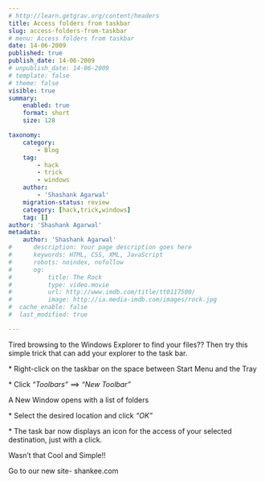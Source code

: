 ```yaml
---
# http://learn.getgrav.org/content/headers
title: Access folders from taskbar
slug: access-folders-from-taskbar
# menu: Access folders from taskbar
date: 14-06-2009
published: true
publish_date: 14-06-2009
# unpublish_date: 14-06-2009
# template: false
# theme: false
visible: true
summary:
    enabled: true
    format: short
    size: 128

taxonomy:
    category:
        - Blog
    tag:
        - hack
        - trick
        - windows
    author:
        - 'Shashank Agarwal'
    migration-status: review
    category: [hack,trick,windows]
    tag: []
author: 'Shashank Agarwal'
metadata:
    author: 'Shashank Agarwal'
#      description: Your page description goes here
#      keywords: HTML, CSS, XML, JavaScript
#      robots: noindex, nofollow
#      og:
#          title: The Rock
#          type: video.movie
#          url: http://www.imdb.com/title/tt0117500/
#          image: http://ia.media-imdb.com/images/rock.jpg
#  cache_enable: false
#  last_modified: true

---
```


Tired browsing to the Windows Explorer to find your files?? Then try this simple trick that can add your explorer to the task bar.

\* Right-click on the taskbar on the space between Start Menu and the Tray

\* Click *“Toolbars”* ==> *“New Toolbar”*

A New Window opens with a list of folders

\* Select the desired location and click *“OK”*

\* The task bar now displays an icon for the access of your selected destination, just with a click.

Wasn’t that Cool and Simple!!

Go to our new site- shankee.com
